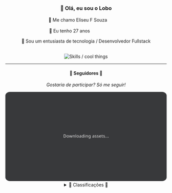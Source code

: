 <div align="center">
  <h3>👋 Olá, eu sou o Lobo</h3>
  
  <p>🐺 Me chamo Eliseu F Souzaㅤㅤㅤㅤ</p>
  <p>🧔 Eu tenho 27 anosㅤㅤㅤㅤㅤㅤㅤㅤ</p>
  <p>🧠 Sou um entusiasta de tecnologia / Desenvolvedor Fullstack</p>

  <br/>

  <img width="600" alt="Skills / cool things" src="https://skills-icons.vercel.app/api/icons?i=python,md,html,css,js,github,git,vscode,linux,node,ts,sass,react,java,nestjs,mysql,reactnative&perline=14" />
</div>

<hr />

<div align="center">
    <h4>👤 Seguidores 👤</h4>
    <p><i>Gostaria de participar? Só me seguir!</i></p>
    <img width="600" src=".github/assets/cards/top3.svg" alt="Top 3 followers contributors (monthly)" />
    <details>
    <summary>🏅 Classificações 🏅</summary>
    <br/>
    <table>
        <thead>
            <tr align="center">
                <th>Posição</th>
                <th>Seguidor</th>
                <th>Contribuições</th>
            </tr>
        </thead>
        <tbody>
            <tr align="center">
                <td>1°</td>
                <td><a href="https://github.com/emilyestvz">Majestade Emily</a></td>
                <td>27 ctr.</td>
            </tr>
            <tr align="center">
                <td>2°</td>
                <td><a href="https://github.com/emilyestvz">Super Caua</a></td>
                <td>18 ctr.</td>
            </tr>
            <tr align="center">
                <td>4°</td>
                <td><a href="https://github.com/Samuel-1210">Major Samuel</a></td>
                <td>2 ctr.</td>
            </tr>

        </tbody>
    </table>
    </details>
    <details>
    <summary>✨ Review da IA ✨</summary>
    <br/>
    <div align="justify">
</div>
    </details>
</div>

<div align="center">
  <h4>🐍 Snakommits 🐍</h4>
    <picture>
      <source media="(prefers-color-scheme: dark)" srcset="https://raw.githubusercontent.com/EliseuZeu/EliseuZeu/snake-output/snake-dark.svg">
      <source media="(prefers-color-scheme: light)" srcset="https://raw.githubusercontent.com/EliseuZeu/EliseuZeu/snake-output/snake-light.svg">
      <img alt="github contribution grid snake animation" src="https://raw.githubusercontent.com/EliseuZeu/EliseuZeu/snake-output/snake-light.svg">
    </picture>
</div>

<h6 align="right">
  Esse perfil é atualizado diariamente!<br/> <i>2025-02-11 at 01:46:37 UTC +0000</i>
<h6>
